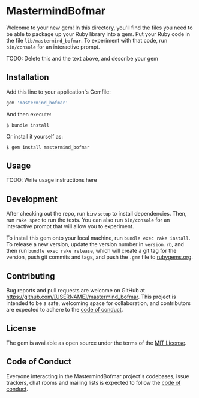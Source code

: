 # MastermindBofmar

Welcome to your new gem! In this directory, you'll find the files you need to be able to package up your Ruby library into a gem. Put your Ruby code in the file `lib/mastermind_bofmar`. To experiment with that code, run `bin/console` for an interactive prompt.

TODO: Delete this and the text above, and describe your gem

## Installation

Add this line to your application's Gemfile:

```ruby
gem 'mastermind_bofmar'
```

And then execute:

    $ bundle install

Or install it yourself as:

    $ gem install mastermind_bofmar

## Usage

TODO: Write usage instructions here

## Development

After checking out the repo, run `bin/setup` to install dependencies. Then, run `rake spec` to run the tests. You can also run `bin/console` for an interactive prompt that will allow you to experiment.

To install this gem onto your local machine, run `bundle exec rake install`. To release a new version, update the version number in `version.rb`, and then run `bundle exec rake release`, which will create a git tag for the version, push git commits and tags, and push the `.gem` file to [rubygems.org](https://rubygems.org).

## Contributing

Bug reports and pull requests are welcome on GitHub at https://github.com/[USERNAME]/mastermind_bofmar. This project is intended to be a safe, welcoming space for collaboration, and contributors are expected to adhere to the [code of conduct](https://github.com/[USERNAME]/mastermind_bofmar/blob/master/CODE_OF_CONDUCT.md).


## License

The gem is available as open source under the terms of the [MIT License](https://opensource.org/licenses/MIT).

## Code of Conduct

Everyone interacting in the MastermindBofmar project's codebases, issue trackers, chat rooms and mailing lists is expected to follow the [code of conduct](https://github.com/[USERNAME]/mastermind_bofmar/blob/master/CODE_OF_CONDUCT.md).
